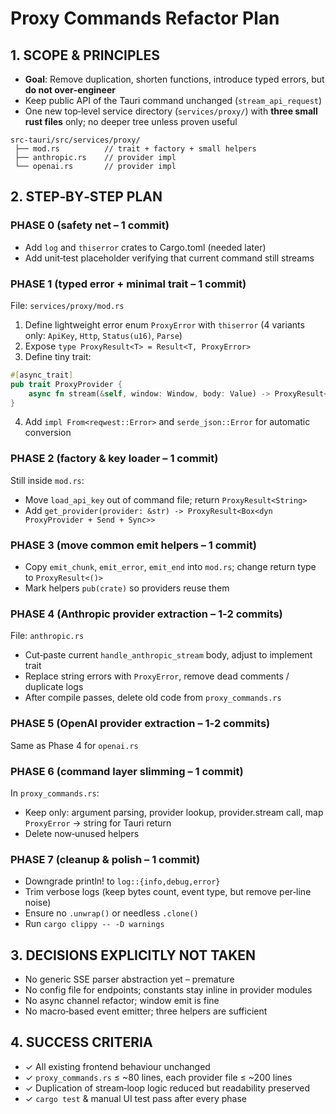 # Proxy Commands Refactor Plan

## 1. SCOPE & PRINCIPLES
- **Goal**: Remove duplication, shorten functions, introduce typed errors, but **do not over‑engineer**
- Keep public API of the Tauri command unchanged (`stream_api_request`)
- One new top‑level service directory (`services/proxy/`) with **three small rust files** only; no deeper tree unless proven useful

```
src-tauri/src/services/proxy/
 ├── mod.rs          // trait + factory + small helpers
 ├── anthropic.rs    // provider impl
 └── openai.rs       // provider impl
```

## 2. STEP‑BY‑STEP PLAN

### PHASE 0 (safety net – 1 commit)
- Add `log` and `thiserror` crates to Cargo.toml (needed later)
- Add unit‑test placeholder verifying that current command still streams

### PHASE 1 (typed error + minimal trait – 1 commit)
File: `services/proxy/mod.rs`
1. Define lightweight error enum `ProxyError` with `thiserror` (4 variants only: `ApiKey`, `Http`, `Status(u16)`, `Parse`)
2. Expose `type ProxyResult<T> = Result<T, ProxyError>`
3. Define tiny trait:

```rust
#[async_trait]
pub trait ProxyProvider {
    async fn stream(&self, window: Window, body: Value) -> ProxyResult<()>;
}
```

4. Add `impl From<reqwest::Error>` and `serde_json::Error` for automatic conversion

### PHASE 2 (factory & key loader – 1 commit)
Still inside `mod.rs`:
- Move `load_api_key` out of command file; return `ProxyResult<String>`
- Add `get_provider(provider: &str) -> ProxyResult<Box<dyn ProxyProvider + Send + Sync>>`

### PHASE 3 (move common emit helpers – 1 commit)
- Copy `emit_chunk`, `emit_error`, `emit_end` into `mod.rs`; change return type to `ProxyResult<()>`
- Mark helpers `pub(crate)` so providers reuse them

### PHASE 4 (Anthropic provider extraction – 1‑2 commits)
File: `anthropic.rs`
- Cut‑paste current `handle_anthropic_stream` body, adjust to implement trait
- Replace string errors with `ProxyError`, remove dead comments / duplicate logs
- After compile passes, delete old code from `proxy_commands.rs`

### PHASE 5 (OpenAI provider extraction – 1‑2 commits)
Same as Phase 4 for `openai.rs`

### PHASE 6 (command layer slimming – 1 commit)
In `proxy_commands.rs`:
- Keep only: argument parsing, provider lookup, provider.stream call, map `ProxyError` → string for Tauri return
- Delete now‑unused helpers

### PHASE 7 (cleanup & polish – 1 commit)
- Downgrade println! to `log::{info,debug,error}`
- Trim verbose logs (keep bytes count, event type, but remove per‑line noise)
- Ensure no `.unwrap()` or needless `.clone()`
- Run `cargo clippy -- -D warnings`

## 3. DECISIONS EXPLICITLY NOT TAKEN
- No generic SSE parser abstraction yet – premature
- No config file for endpoints; constants stay inline in provider modules
- No async channel refactor; window emit is fine
- No macro‑based event emitter; three helpers are sufficient

## 4. SUCCESS CRITERIA
- ✓ All existing frontend behaviour unchanged
- ✓ `proxy_commands.rs` ≤ ~80 lines, each provider file ≤ ~200 lines
- ✓ Duplication of stream‑loop logic reduced but readability preserved
- ✓ `cargo test` & manual UI test pass after every phase 